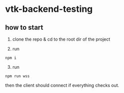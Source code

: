 # vtk-backend-testing

## how to start

1) clone the repo & cd to the root dir of the project

2) run 
```
npm i
```
3) run
```
npm run wss
```

then the client should connect if everything checks out.